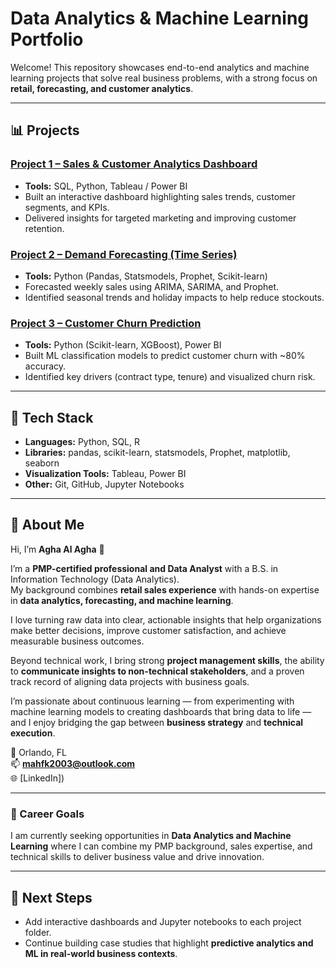 # Data Analytics & Machine Learning Portfolio

Welcome! 
This repository showcases end-to-end analytics and machine learning projects that solve real business problems, with a strong focus on **retail, forecasting, and customer analytics**.

---

## 📊 Projects

### [Project 1 – Sales & Customer Analytics Dashboard](project1_sales_dashboard/README.md)
- **Tools:** SQL, Python, Tableau / Power BI  
- Built an interactive dashboard highlighting sales trends, customer segments, and KPIs.  
- Delivered insights for targeted marketing and improving customer retention.  

### [Project 2 – Demand Forecasting (Time Series)](project2_forecasting/README.md)
- **Tools:** Python (Pandas, Statsmodels, Prophet, Scikit-learn)  
- Forecasted weekly sales using ARIMA, SARIMA, and Prophet.  
- Identified seasonal trends and holiday impacts to help reduce stockouts.  

### [Project 3 – Customer Churn Prediction](project3_churn_prediction/README.md)
- **Tools:** Python (Scikit-learn, XGBoost), Power BI  
- Built ML classification models to predict customer churn with ~80% accuracy.  
- Identified key drivers (contract type, tenure) and visualized churn risk.  

---

## 🧰 Tech Stack
- **Languages:** Python, SQL, R  
- **Libraries:** pandas, scikit-learn, statsmodels, Prophet, matplotlib, seaborn  
- **Visualization Tools:** Tableau, Power BI  
- **Other:** Git, GitHub, Jupyter Notebooks  

---

## 👤 About Me

Hi, I’m **Agha Al Agha** 👋  

I’m a **PMP-certified professional and Data Analyst** with a B.S. in Information Technology (Data Analytics).  
My background combines **retail sales experience** with hands-on expertise in **data analytics, forecasting, and machine learning**.  

I love turning raw data into clear, actionable insights that help organizations make better decisions, improve customer satisfaction, and achieve measurable business outcomes.  

Beyond technical work, I bring strong **project management skills**, the ability to **communicate insights to non-technical stakeholders**, and a proven track record of aligning data projects with business goals.  

I’m passionate about continuous learning — from experimenting with machine learning models to creating dashboards that bring data to life — and I enjoy bridging the gap between **business strategy** and **technical execution**.  

📍 Orlando, FL  
📫 **mahfk2003@outlook.com**  
🌐 [LinkedIn])  

---

### 🎯 Career Goals
I am currently seeking opportunities in **Data Analytics and Machine Learning** where I can combine my PMP background, sales expertise, and technical skills to deliver business value and drive innovation.  


---

## 🚀 Next Steps
- Add interactive dashboards and Jupyter notebooks to each project folder.  
- Continue building case studies that highlight **predictive analytics and ML in real-world business contexts**.
